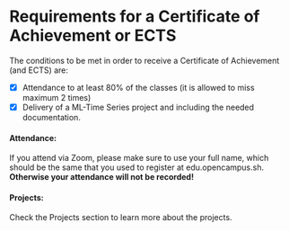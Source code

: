 # Requirements for a Certificate of Achievement or ECTS

The conditions to be met in order to receive a Certificate of Achievement (and ECTS) are:

* [x] Attendance to at least 80% of the classes (it is allowed to miss maximum 2 times)
* [x] Delivery of a ML-Time Series project and including the needed documentation.

#### Attendance:

If you attend via Zoom, please make sure to use your full name, which should be the same that you used to register at edu.opencampus.sh. **Otherwise your attendance will not be recorded!**

#### Projects:

Check the Projects section to learn more about the projects.
